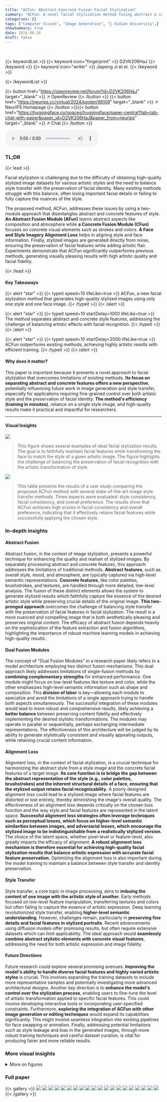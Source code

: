 ```yaml
---
title: "ACFun: Abstract-Concrete Fusion Facial Stylization"
summary: "ACFun: A novel facial stylization method fusing abstract & concrete features for high-quality, artistically pleasing results from only one style & one face image."
categories: []
tags: ["Computer Vision", "Image Generation", "🏢 Xidian University",]
showSummary: true
date: 2024-09-26
draft: false
---
```


<br>

{{< keywordList >}}
{{< keyword icon="fingerprint" >}} D2VK206HaJ {{< /keyword >}}
{{< keyword icon="writer" >}} Jiapeng Ji et el. {{< /keyword >}}
 
{{< /keywordList >}}

{{< button href="https://openreview.net/forum?id=D2VK206HaJ" target="_blank" >}}
↗ OpenReview
{{< /button >}}
{{< button href="https://neurips.cc/virtual/2024/poster/96106" target="_blank" >}}
↗ NeurIPS Homepage
{{< /button >}}{{< button href="https://huggingface.co/spaces/huggingface/paper-central?tab=tab-chat-with-paper&paper_id=D2VK206HaJ&paper_from=neurips" target="_blank" >}}
↗ Chat
{{< /button >}}



<audio controls>
    <source src="https://ai-paper-reviewer.com/D2VK206HaJ/podcast.wav" type="audio/wav">
    Your browser does not support the audio element.
</audio>


### TL;DR


{{< lead >}}

Facial stylization is challenging due to the difficulty of obtaining high-quality stylized image datasets for various artistic styles and the need to balance style transfer with the preservation of facial identity. Many existing methods struggle with this balance, often losing important facial details or failing to fully capture the nuances of the style. 

The proposed method, ACFun, addresses these issues by using a two-module approach that disentangles abstract and concrete features of style.  **An Abstract Fusion Module (AFun)** learns abstract aspects like composition and atmosphere while **a Concrete Fusion Module (CFun)** focuses on concrete visual elements such as strokes and colors.  **A Face and Style Imagery Alignment Loss** helps in aligning style and face information. Finally, stylized images are generated directly from noise, ensuring the preservation of facial features while adding artistic flair.  Experiments demonstrate that ACFun significantly outperforms previous methods, generating visually pleasing results with high artistic quality and facial fidelity.

{{< /lead >}}


#### Key Takeaways

{{< alert "star" >}}
{{< typeit speed=10 lifeLike=true >}} ACFun, a new facial stylization method that generates high-quality stylized images using only one style and one face image. {{< /typeit >}}
{{< /alert >}}

{{< alert "star" >}}
{{< typeit speed=10 startDelay=1000 lifeLike=true >}} The method separates abstract and concrete style features, addressing the challenge of balancing artistic effects with facial recognition. {{< /typeit >}}
{{< /alert >}}

{{< alert "star" >}}
{{< typeit speed=10 startDelay=2000 lifeLike=true >}} ACFun outperforms existing methods, achieving highly artistic results with efficient training. {{< /typeit >}}
{{< /alert >}}

#### Why does it matter?
This paper is important because it presents a novel approach to facial stylization that overcomes limitations of existing methods.  **Its focus on separating abstract and concrete features offers a new perspective**, potentially influencing future work in image generation and style transfer, especially for applications requiring fine-grained control over both artistic style and the preservation of facial identity.  **The method's efficiency (training in minutes)**, reliance on a single style image, and high-quality results make it practical and impactful for researchers. 

------
#### Visual Insights



![](https://ai-paper-reviewer.com/D2VK206HaJ/figures_1_1.jpg)

> This figure shows several examples of ideal facial stylization results.  The goal is to faithfully maintain facial features while transforming the face to match the style of a given artistic image. The figure highlights the challenge of balancing the preservation of facial recognition with the artistic transformation of style.





![](https://ai-paper-reviewer.com/D2VK206HaJ/tables_11_1.jpg)

> This table presents the results of a user study comparing the proposed ACFun method with several state-of-the-art image style transfer methods. Three aspects were evaluated: style consistency, facial consistency, and overall preference.  The results show that ACFun achieves high scores in facial consistency and overall preference, indicating that it effectively retains facial features while successfully applying the chosen style.





### In-depth insights


#### Abstract Fusion
Abstract fusion, in the context of image stylization, presents a powerful technique for enhancing the quality and realism of stylized images.  By separately processing abstract and concrete features, this approach addresses the limitations of traditional methods.  **Abstract features**, such as overall style, mood, and atmosphere, are typically captured via high-level semantic representations.  **Concrete features**, like color palettes, brushstrokes, and textures, are handled through more detailed, low-level analysis. The fusion of these distinct elements allows the system to generate stylized results which faithfully capture the essence of the desired artistic style while preserving crucial details of the original image. **This two-pronged approach** overcomes the challenge of balancing style transfer with the preservation of facial features in facial stylization.  The result is a more nuanced and compelling image that is both aesthetically pleasing and preserves original content.  The efficacy of abstract fusion depends heavily on the sophistication of the feature extraction and fusion algorithms, highlighting the importance of robust machine learning models in achieving high-quality results.

#### Dual Fusion Modules
The concept of "Dual Fusion Modules" in a research paper likely refers to a model architecture employing two distinct fusion mechanisms.  This dual approach likely addresses limitations of single-fusion methods by **combining complementary strengths** for enhanced performance. One module might focus on low-level features like texture and color, while the other emphasizes high-level semantic information such as shape and composition. This **division of labor** is key—allowing each module to specialize and avoid the limitations of a single approach trying to handle both aspects simultaneously. The successful integration of these modules would lead to more robust and comprehensive results, likely achieving a **better balance** between preserving content fidelity and effectively implementing the desired stylistic transformations.  The modules may operate in parallel or sequentially, perhaps exchanging intermediate representations.  The effectiveness of this architecture will be judged by its ability to generate stylistically consistent and visually appealing outputs, while retaining crucial content information.

#### Alignment Loss
Alignment loss, in the context of facial stylization, is a crucial technique for harmonizing the abstract style from a style image and the concrete facial features of a target image.  **Its core function is to bridge the gap between the abstract representation of the style (e.g., color palettes, brushstrokes) and the inherent structural details of a face, ensuring that the stylized output retains facial recognizability.** A poorly designed alignment loss could lead to a stylized image where facial features are distorted or lost entirely, thereby diminishing the image's overall quality. The effectiveness of an alignment loss depends critically on the chosen loss function and the way style and facial features are represented in the latent space.  **Successful alignment loss strategies often leverage techniques such as perceptual losses, which focus on higher-level semantic similarities between images, and adversarial losses, which encourage the stylized image to be indistinguishable from a realistically stylized version.** The choice of the latent space, whether pixel-level or feature-level, also greatly impacts the efficacy of alignment.  **A robust alignment loss mechanism is therefore essential for achieving high-quality facial stylization results that balance artistic expression with accurate facial feature preservation.**  Optimizing the alignment loss is also important during the model training to maintain a balance between style transfer and identity preservation.

#### Style Transfer
Style transfer, a core topic in image processing, aims to **imbuing the content of one image with the artistic style of another**.  Early methods focused on low-level feature manipulation, transferring textures and colors but often failing to capture the essence of artistic expression.  Deep learning revolutionized style transfer, enabling **higher-level semantic understanding**.  However, challenges remain, particularly in **preserving fine details and facial features in stylized portraits**.  Recent advancements using diffusion models offer promising results, but often require extensive datasets which can limit applicability.  The ideal approach would **seamlessly combine abstract stylistic elements with concrete visual features**, addressing the need for both artistic expression and image fidelity.

#### Future Directions
Future research could explore several promising avenues.  **Improving the model's ability to handle diverse facial features and highly varied artistic styles** is crucial. This involves expanding the training datasets to include more representative samples and potentially investigating more advanced architectural designs.  Another key direction is to **enhance the model's control over the stylization process**, enabling users to fine-tune the level of artistic transformation applied to specific facial features.  This could involve developing interactive tools or incorporating user-specified constraints.  Furthermore, **exploring the integration of ACFun with other image generation or editing techniques** would expand its capabilities significantly. This might involve seamless integration into existing pipelines for face swapping or animation.  Finally, addressing potential limitations such as style leakage and bias in the generated images, through more robust training techniques and careful dataset curation, is vital for producing fairer and more reliable results.


### More visual insights

<details>
<summary>More on figures
</summary>


![](https://ai-paper-reviewer.com/D2VK206HaJ/figures_3_1.jpg)

> This figure shows the overall architecture of the ACFun model.  It's composed of two main modules: the Abstract Fusion Module (AFun) and the Concrete Fusion Module (CFun).  AFun extracts abstract features from the style image and facial description prompt (text), which are then used to guide the generation process within a pre-trained diffusion model. CFun extracts concrete features, refining the output and ensuring detail preservation. The entire process is optimized using a Face and Style Imagery Alignment Loss to ensure that the generated image faithfully represents both the style and the facial identity. 


![](https://ai-paper-reviewer.com/D2VK206HaJ/figures_4_1.jpg)

> The left part of the figure shows the detailed architecture of the Concrete Fusion Module (CFun), illustrating how trainable parameters are inserted into the ResBlock to learn concrete visual features while avoiding drastic semantic changes.  The right part depicts the proposed imagery latent space, which integrates abstract and concrete features from both style and face images. It highlights the process of mapping original images from the VQ space to this integrated latent space using the abstract features (ea).


![](https://ai-paper-reviewer.com/D2VK206HaJ/figures_6_1.jpg)

> This figure shows a comparison of facial stylization results using the proposed ACFun method and several state-of-the-art methods.  Each row presents a style image, a face image, and the results from the ACFun model, InstantStyle, SDXL, DreamStyler, Inst, AesPA, and StyTr2. The comparison highlights that the ACFun model generates results with stronger style transfer while better preserving facial features and integrating the style naturally.


![](https://ai-paper-reviewer.com/D2VK206HaJ/figures_7_1.jpg)

> This figure compares the results of the proposed ACFun model and the InstantStyle model on facial stylization with text prompts.  The top row shows the style image and five different face images used as input. The two rows below show the results generated by ACFun and InstantStyle respectively, for each combination of style and face image, demonstrating the effect of text prompts on style transfer.  ACFun produces results that closely match the given style while preserving facial features, whereas InstantStyle's results show more variation and less accurate style transfer. The caption highlights the ability of ACFun to generate images following text prompts, something InstantStyle struggles with.


![](https://ai-paper-reviewer.com/D2VK206HaJ/figures_8_1.jpg)

> This figure shows the results of an ablation study performed to evaluate the impact of abstract and concrete features on the facial stylization process.  Four different versions of the model are compared:  1. **With All Feature:** The complete model, incorporating both abstract and concrete features. 2. **Abstract Feature:** Only the abstract features are used in the process. 3. **Concrete Feature in Encoder:** Only concrete features are used within the encoder part of the model. 4. **Concrete Feature in Decoder:** Only concrete features are used in the decoder part of the model.  The image pairs demonstrate that while abstract features alone generate a stylized yet blurry image, incorporating concrete features (either in the encoder or decoder, or both) significantly enhances the detail and realism of the stylized faces, especially the features related to facial expressions and identity.


![](https://ai-paper-reviewer.com/D2VK206HaJ/figures_12_1.jpg)

> This figure shows an ablation study comparing the results of using a single pseudo-word prompt versus a facial description text prompt for facial stylization, along with a hyperparameter analysis of the imagery alignment loss.  The results demonstrate the impact of these choices on the quality and stability of the generated stylized images.  The hyperparameter analysis shows how different settings for the imagery alignment loss affect the balance between style and facial features in the final output.


![](https://ai-paper-reviewer.com/D2VK206HaJ/figures_12_2.jpg)

> This figure shows an ablation study comparing the results of using single pseudo-word prompts versus detailed facial description text prompts in the proposed ACFun model. It also illustrates the effect of varying hyperparameters (γ and β) in the Imagery Alignment Loss on the generated facial stylization results.  The results demonstrate that more descriptive prompts and carefully tuned hyperparameters lead to higher quality and more consistent stylization results.


![](https://ai-paper-reviewer.com/D2VK206HaJ/figures_12_3.jpg)

> This figure shows the results of ablative studies on different prompt methods and hyperparameters used in the ACFun model.  The top row demonstrates the impact of using a single pseudo-word prompt versus a facial description text prompt for style transfer. The bottom row illustrates how different hyperparameter settings (γ and β) in the Imagery Alignment Loss affect the final stylized image.  Different ratios of β and γ values are shown, showcasing the effect of balancing style information with maintaining facial features. It shows the trade off between retaining facial features and applying the style. 


![](https://ai-paper-reviewer.com/D2VK206HaJ/figures_13_1.jpg)

> This figure shows several examples of ideal facial stylization results.  The goal is to successfully transfer the style from a style image to a face image while preserving the key facial features and making the result look both artistic and realistic.  The examples highlight the challenge of balancing style transfer with faithful representation of the face.


![](https://ai-paper-reviewer.com/D2VK206HaJ/figures_14_1.jpg)

> This figure demonstrates the results of applying the proposed ACFun method to facial images that have been spliced together from different faces.  The goal is to show the ability of the model to handle unusual inputs and produce coherent stylized results. The figure shows several examples of spliced faces, the style images used, the results generated by the ACFun method, and comparisons to results obtained from the InstantStyle method.  The red boxes highlight the spliced regions in the mixed face images. The comparison with InstantStyle results highlight ACFun's ability to generate a more complete and coherent stylized result even with complex, unusual input images.


![](https://ai-paper-reviewer.com/D2VK206HaJ/figures_15_1.jpg)

> This figure shows a comparison of facial stylization results between the proposed ACFun method and other state-of-the-art methods.  Multiple pairs of style images and face images are presented, along with their corresponding stylization results from ACFun and other methods.  The caption highlights that ACFun produces results with stronger styles while maintaining facial fidelity and natural integration with the target style.


![](https://ai-paper-reviewer.com/D2VK206HaJ/figures_16_1.jpg)

> This figure shows a comparison of facial stylization results between the proposed ACFun method and several other state-of-the-art methods.  Multiple rows present different style images paired with corresponding face images. For each pair, the results generated by the ACFun method and other methods are shown.  The caption highlights the ACFun method's ability to generate results with stronger styles while preserving facial features and blending naturally with the target style.


</details>






### Full paper

{{< gallery >}}
<img src="https://ai-paper-reviewer.com/D2VK206HaJ/1.png" class="grid-w50 md:grid-w33 xl:grid-w25" />
<img src="https://ai-paper-reviewer.com/D2VK206HaJ/2.png" class="grid-w50 md:grid-w33 xl:grid-w25" />
<img src="https://ai-paper-reviewer.com/D2VK206HaJ/3.png" class="grid-w50 md:grid-w33 xl:grid-w25" />
<img src="https://ai-paper-reviewer.com/D2VK206HaJ/4.png" class="grid-w50 md:grid-w33 xl:grid-w25" />
<img src="https://ai-paper-reviewer.com/D2VK206HaJ/5.png" class="grid-w50 md:grid-w33 xl:grid-w25" />
<img src="https://ai-paper-reviewer.com/D2VK206HaJ/6.png" class="grid-w50 md:grid-w33 xl:grid-w25" />
<img src="https://ai-paper-reviewer.com/D2VK206HaJ/7.png" class="grid-w50 md:grid-w33 xl:grid-w25" />
<img src="https://ai-paper-reviewer.com/D2VK206HaJ/8.png" class="grid-w50 md:grid-w33 xl:grid-w25" />
<img src="https://ai-paper-reviewer.com/D2VK206HaJ/9.png" class="grid-w50 md:grid-w33 xl:grid-w25" />
<img src="https://ai-paper-reviewer.com/D2VK206HaJ/10.png" class="grid-w50 md:grid-w33 xl:grid-w25" />
<img src="https://ai-paper-reviewer.com/D2VK206HaJ/11.png" class="grid-w50 md:grid-w33 xl:grid-w25" />
<img src="https://ai-paper-reviewer.com/D2VK206HaJ/12.png" class="grid-w50 md:grid-w33 xl:grid-w25" />
<img src="https://ai-paper-reviewer.com/D2VK206HaJ/13.png" class="grid-w50 md:grid-w33 xl:grid-w25" />
<img src="https://ai-paper-reviewer.com/D2VK206HaJ/14.png" class="grid-w50 md:grid-w33 xl:grid-w25" />
<img src="https://ai-paper-reviewer.com/D2VK206HaJ/15.png" class="grid-w50 md:grid-w33 xl:grid-w25" />
<img src="https://ai-paper-reviewer.com/D2VK206HaJ/16.png" class="grid-w50 md:grid-w33 xl:grid-w25" />
<img src="https://ai-paper-reviewer.com/D2VK206HaJ/17.png" class="grid-w50 md:grid-w33 xl:grid-w25" />
<img src="https://ai-paper-reviewer.com/D2VK206HaJ/18.png" class="grid-w50 md:grid-w33 xl:grid-w25" />
<img src="https://ai-paper-reviewer.com/D2VK206HaJ/19.png" class="grid-w50 md:grid-w33 xl:grid-w25" />
<img src="https://ai-paper-reviewer.com/D2VK206HaJ/20.png" class="grid-w50 md:grid-w33 xl:grid-w25" />
{{< /gallery >}}